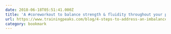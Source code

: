 ```yaml
---
date: 2018-06-18T05:51:41.000Z
title: 'A #coreworkout to balance strength & fluidity throughout your pedal stroke'
url: https://www.trainingpeaks.com/blog/4-steps-to-address-an-imbalanced-body/
category: bookmark
---
```

